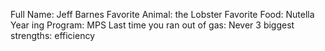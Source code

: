 Full Name: Jeff Barnes
Favorite Animal: the Lobster
Favorite Food: Nutella
Year ing Program: MPS
Last time you ran out of gas: Never
3 biggest strengths: efficiency
